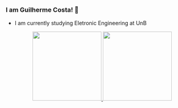 ### I am Guilherme Costa! 👋

- I am currently studying Eletronic Engineering at UnB

<div align="center">
  <a href="https://github.com/GuilhermeRCost">
  <img height="180em" src="https://github-readme-stats.vercel.app/api?username=GuilhermeRCost&show_icons=true&theme=dark&include_all_commits=true&count_private=true"/>
  <img height="180em" src="https://github-readme-stats.vercel.app/api/top-langs/?username=GuilhermeRCost&layout=compact&theme=dark&langs_count=6&count_private=true"/>
</div>
  

